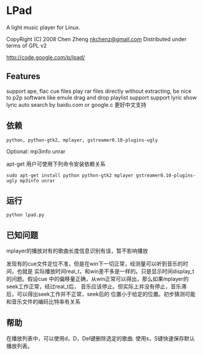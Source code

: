 LPad
====

A light music player for Linux.

CopyRight (C) 2008 Chen Zheng <nkchenz@gmail.com> 
Distributed under terms of GPL v2

http://code.google.com/p/lpad/

Features
--------
support ape, flac cue files
play rar files directly without extracting, be nice to p2p software like emule
drag and drop
playlist support
support lyric show
lyric auto search by baidu.com or google.c
更好中文支持

依赖
----

    python, python-gtk2, mplayer, gstreamer0.10-plugins-ugly

Optional: mp3info unrar

apt-get 用户可使用下列命令安装依赖关系

    sudo apt-get install python python-gtk2 mplayer gstreamer0.10-plugins-ugly mp3info unrar

运行
----

    python lpad.py

已知问题
--------

mplayer的播放对有的歌曲长度信息识别有误，暂不影响播放

发现有的cue文件定位不准，但是在win下一切正常，经测量可以听到音乐的时间，也就是
实际播放时间real_t，和win差不多是一样的。只是显示时间display_t的问题。假设cue
中的偏移量正确，从win正常可以得出，那么如果mplayer的seek工作正常，经过real_t后，
音乐应该停止。但实际上并没有停止，音乐滞后，可以得出seek工作并不正常，seek后的
位置小于给定的位置。初步猜测可能和音乐文件的编码比特率有关系

帮助
----

在播放列表中，可以使用d，D，Del键删除选定的歌曲.
使用s，S键快速保存默认播放列表。

